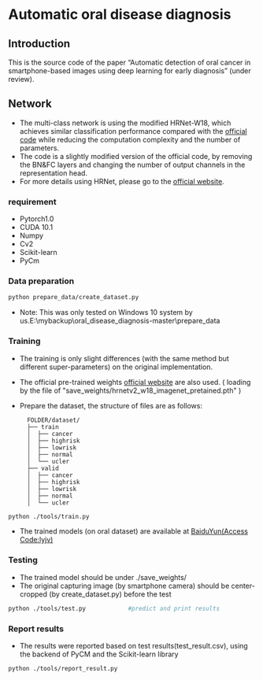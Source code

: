 # Automatic oral disease diagnosis

## Introduction
This is the source code of the paper “Automatic detection of oral cancer in smartphone-based images using deep learning for early diagnosis” (under review).

## Network
- The multi-class network is using the modified HRNet-W18, which achieves similar classification performance compared with the [official code](https://github.com/HRNet/HRNet-Image-Classification) while reducing the computation complexity and the number of parameters. 
- The code is a slightly modified version of the official code, by removing the BN&FC layers and changing the number of output channels in the representation head.
- For more details using HRNet, please go to the [official website](https://github.com/HRNet/HRNet-Image-Classification).

### requirement
- Pytorch1.0
- CUDA 10.1
- Numpy
- Cv2
- Scikit-learn
- PyCm

### Data preparation
```bash
python prepare_data/create_dataset.py
```
- Note: This was only tested on Windows 10 system by us.E:\mybackup\oral_disease_diagnosis-master\prepare_data

### Training
- The training is only slight differences (with the same method but different super-parameters) on the original implementation.
- The official pre-trained weights [official website](https://github.com/HRNet/HRNet-Image-Classification) are also used. ( loading by the file of "save_weights/hrnetv2_w18_imagenet_pretained.pth" )
- Prepare the dataset, the structure of files are as follows:

        FOLDER/dataset/
        ├── train
        │  ├── cancer
        │  ├── highrisk
        │  ├── lowrisk
        │  ├── normal
        │  └── ucler
        ├── valid
        │  ├── cancer
        │  ├── highrisk
        │  ├── lowrisk
        │  ├── normal
        │  └── ucler

```bash
python ./tools/train.py
```
- The trained models (on oral dataset) are available at [BaiduYun(Access Code:lyjv)](https://pan.baidu.com/s/17YgQ_BE6tURvZNNG50sPeg)

### Testing
- The trained model should be under ./save_weights/
- The original capturing image (by smartphone camera) should be center-cropped (by create_dataset.py) before the test
```bash
python ./tools/test.py            #predict and print results
```

### Report results
- The results were reported based on test results(test_result.csv), using the backend of PyCM and the Scikit-learn library 
```bash
python ./tools/report_result.py    
```

